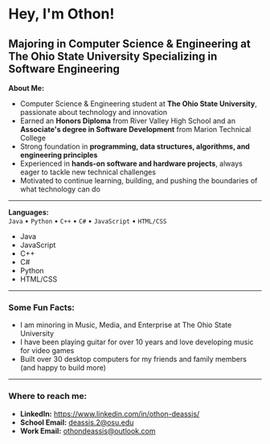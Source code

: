 # Hey, I'm Othon!

**Majoring in Computer Science & Engineering at The Ohio State University** Specializing in **Software Engineering**
---
**About Me:** 
- Computer Science & Engineering student at **The Ohio State University**, passionate about technology and innovation
- Earned an **Honors Diploma** from River Valley High School and an **Associate's degree in Software Development** from Marion Technical College
- Strong foundation in **programming, data structures, algorithms, and engineering principles**
- Experienced in **hands-on software and hardware projects**, always eager to tackle new technical challenges
- Motivated to continue learning, building, and pushing the boundaries of what technology can do

---

**Languages:**  
`Java` • `Python` • `C++` • `C#` • `JavaScript` • `HTML/CSS`
- Java
- JavaScript
- C++
- C#
- Python
- HTML/CSS

---

### Some Fun Facts:
- I am minoring in Music, Media, and Enterprise at The Ohio State University
- I have been playing guitar for over 10 years and love developing music for video games
- Built over 30 desktop computers for my friends and family members (and happy to build more)

---

### Where to reach me:
- **LinkedIn:** https://www.linkedin.com/in/othon-deassis/
- **School Email:** deassis.2@osu.edu
- **Work Email:** othondeassis@outlook.com

